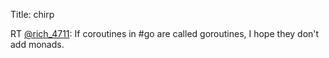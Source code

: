 Title: chirp

RT <a href="http://twitter.com/rich_4711">@rich_4711</a>: If coroutines in #go are called goroutines, I hope they don't add monads.
